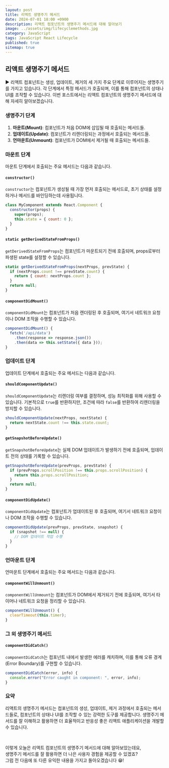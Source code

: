 ```yaml
---
layout: post
title: 리액트 생명주기 메서드
date: 2024-07-01 18:00 +0900
description: 리액트 컴포넌트의 생명주기 메서드에 대해 알아보기
image: ../assets/img/lifecyclemethods.jpg
category: JavaScript
tags: JavaScript React Lifecycle
published: true
sitemap: true
---
```


## 리액트 생명주기 메서드

▶ 리액트 컴포넌트는 생성, 업데이트, 제거의 세 가지 주요 단계로 이루어지는 생명주기를 가지고 있습니다. 각 단계에서 특정 메서드가 호출되며, 이를 통해 컴포넌트의 상태나 UI를 조작할 수 있습니다. 이번 포스트에서는 리액트 컴포넌트의 생명주기 메서드에 대해 자세히 알아보겠습니다.

### 생명주기 단계

1. **마운트(Mount)**: 컴포넌트가 처음 DOM에 삽입될 때 호출되는 메서드들.
2. **업데이트(Update)**: 컴포넌트가 리렌더링되는 과정에서 호출되는 메서드들.
3. **언마운트(Unmount)**: 컴포넌트가 DOM에서 제거될 때 호출되는 메서드들.

### 마운트 단계

마운트 단계에서 호출되는 주요 메서드는 다음과 같습니다.

#### `constructor()`

`constructor`는 컴포넌트가 생성될 때 가장 먼저 호출되는 메서드로, 초기 상태를 설정하거나 메서드를 바인딩하는데 사용됩니다.

```javascript
class MyComponent extends React.Component {
  constructor(props) {
    super(props);
    this.state = { count: 0 };
  }
}
```

#### `static getDerivedStateFromProps()`

`getDerivedStateFromProps`는 컴포넌트가 마운트되기 전에 호출되며, props로부터 파생된 state를 설정할 수 있습니다.

```javascript
static getDerivedStateFromProps(nextProps, prevState) {
  if (nextProps.count !== prevState.count) {
    return { count: nextProps.count };
  }
  return null;
}
```

#### `componentDidMount()`

`componentDidMount`는 컴포넌트가 처음 렌더링된 후 호출되며, 여기서 네트워크 요청이나 DOM 조작을 수행할 수 있습니다.

```javascript
componentDidMount() {
  fetch('/api/data')
    .then(response => response.json())
    .then(data => this.setState({ data }));
}
```

### 업데이트 단계

업데이트 단계에서 호출되는 주요 메서드는 다음과 같습니다.

#### `shouldComponentUpdate()`

`shouldComponentUpdate`는 리렌더링 여부를 결정하며, 성능 최적화를 위해 사용할 수 있습니다. 기본적으로 `true`를 반환하지만, 조건에 따라 `false`를 반환하여 리렌더링을 방지할 수 있습니다.

```javascript
shouldComponentUpdate(nextProps, nextState) {
  return nextState.count !== this.state.count;
}
```

#### `getSnapshotBeforeUpdate()`

`getSnapshotBeforeUpdate`는 실제 DOM 업데이트가 발생하기 전에 호출되며, 업데이트 전의 상태를 기록할 수 있습니다.

```javascript
getSnapshotBeforeUpdate(prevProps, prevState) {
  if (prevProps.scrollPosition !== this.props.scrollPosition) {
    return this.props.scrollPosition;
  }
  return null;
}
```

#### `componentDidUpdate()`

`componentDidUpdate`는 컴포넌트가 업데이트된 후 호출되며, 여기서 네트워크 요청이나 DOM 조작을 수행할 수 있습니다.

```javascript
componentDidUpdate(prevProps, prevState, snapshot) {
  if (snapshot !== null) {
    // DOM 업데이트 작업 수행
  }
}
```

### 언마운트 단계

언마운트 단계에서 호출되는 주요 메서드는 다음과 같습니다.

#### `componentWillUnmount()`

`componentWillUnmount`는 컴포넌트가 DOM에서 제거되기 전에 호출되며, 여기서 타이머나 네트워크 요청을 정리할 수 있습니다.

```javascript
componentWillUnmount() {
  clearTimeout(this.timer);
}
```

### 그 외 생명주기 메서드

#### `componentDidCatch()`

`componentDidCatch`는 컴포넌트 내에서 발생한 에러를 캐치하며, 이를 통해 오류 경계(Error Boundary)를 구현할 수 있습니다.

```javascript
componentDidCatch(error, info) {
  console.error("Error caught in component: ", error, info);
}
```

### 요약

리액트의 생명주기 메서드는 컴포넌트의 생성, 업데이트, 제거 과정에서 호출되는 메서드들로, 컴포넌트의 상태나 UI를 조작할 수 있는 강력한 도구를 제공합니다. 생명주기 메서드를 잘 이해하고 활용하면 더 효율적이고 반응성 좋은 리액트 애플리케이션을 개발할 수 있습니다.

<br>

이렇게 오늘은 리액트 컴포넌트의 생명주기 메서드에 대해 알아보았는데요,<br>
생명주기 메서드를 잘 활용하면 더 나은 사용자 경험을 제공할 수 있겠죠?<br>
그럼 전 다음에 또 다른 유익한 내용을 가지고 돌아오겠습니다 😁!
